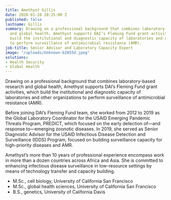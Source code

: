```yaml
---
title: Amethyst Gillis
date: 2020-01-28 20:25:00 Z
published: false
lastname: Gillis
summary: Drawing on a professional background that combines laboratory-based research
  and global health, Amethyst supports DAI’s Fleming Fund grant activities, which
  build the institutional and diagnostic capacity of laboratories and other organizations
  to perform surveillance of antimicrobial resistance (AMR).
job-title: Senior Advisor and Laboratory Capacity Expert
image: "/uploads/Unknown-b2855d.jpeg"
solutions:
- Health Security
- Global Health
---
```


Drawing on a professional background that combines laboratory-based research and global health, Amethyst supports DAI’s Fleming Fund grant activities, which build the institutional and diagnostic capacity of laboratories and other organizations to perform surveillance of antimicrobial resistance (AMR).  
 
Before joining DAI’s Fleming Fund team, she worked from 2012 to 2019 as the Global Laboratory Coordinator for the USAID Emerging Pandemic Threats Program, PREDICT, which focused on the early detection of—and response to—emerging zoonotic diseases. In 2019, she served as Senior Diagnostic Advisor for the USAID Infectious Disease Detection and Surveillance (IDDS) Program, focused on building surveillance capacity for high-priority diseases and AMR.
 
Amethyst’s more than 10 years of professional experience encompass work in more than a dozen countries across Africa and Asia. She is committed to enhancing infectious disease surveillance in low-resource settings by means of technology transfer and capacity building.
 
* M.Sc., cell biology, University of California San Francisco
* M.Sc., global health sciences, University of California San Francisco
* B.S., genetics, University of California Davis